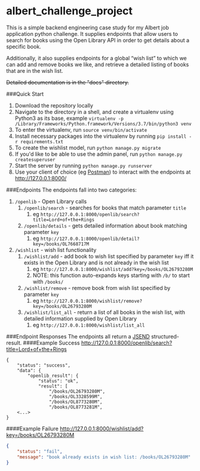 # albert_challenge_project

This is a simple backend engineering case study for my Albert job application python challenge. It supplies endpoints
that allow users to search for books using the Open Library API in order to get details about a specific book.

Additionally, it also supplies endpoints for a global “wish list” to which we can add and remove books we like, and
retrieve a detailed listing of books that are in the wish list.

~~Detailed documentation is in the "docs" directory.~~

###Quick Start
1. Download the repository locally
1. Navigate to the directory in a shell, and create a virtualenv using Python3 as its base, example `virtualenv -p /Library/Frameworks/Python.framework/Versions/3.7/bin/python3 venv`
1. To enter the virtualenv, run `source venv/bin/activate`
1. Install necessary packages into the virtualenv by running `pip install -r requirements.txt` 
1. To create the wishlist model, run `python manage.py migrate`
1. If you'd like to be able to use the admin panel, run `python manage.py createsuperuser`
1. Start the server by running `python manage.py runserver`
1. Use your client of choice (eg [Postman](https://www.getpostman.com)) to 
interact with the endpoints at http://127.0.0.1:8000/

###Endpoints
The endpoints fall into two categories:
1. `/openlib` - Open Library calls
    1. `/openlib/search` - searches for books that match parameter `title`
        1. eg `http://127.0.0.1:8000/openlib/search?title=Lord+of+the+Rings`
    1. `/openlib/details` - gets detailed information about book matching parameter `key`
        1. eg `http://127.0.0.1:8000/openlib/detail?key=/books/OL7668717M`
1. `/wishlist` - wish list functionality
    1. `/wishlist/add` - add book to wish list specified by parameter `key`
    iff it exists in the Open Library and is not already in the wish list
        1. eg `http://127.0.0.1:8000/wishlist/add?key=/books/OL26793280M`
        1. NOTE: this function auto-expands keys starting with `/b/` to start with `/books/`
    1. `/wishlist/remove` - remove book from wish list specified by parameter `key`
        1. eg `http://127.0.0.1:8000/wishlist/remove?key=/books/OL26793280M`
    1. `/wishlist/list_all` - return a list of all books in the wish list, with detailed information supplied by Open Library
        1. eg `http://127.0.0.1:8000/wishlist/list_all`

###Endpoint Responses
The endpoints all return a [JSEND](https://github.com/omniti-labs/jsend) structured-result.
####Example Success
http://127.0.0.1:8000/openlib/search?title=Lord+of+the+Rings
```
{
    "status": "success",
    "data": {
        "openlib_result": {
            "status": "ok",
            "result": [
                "/books/OL26793280M",
                "/books/OL3328599M",
                "/books/OL8773280M",
                "/books/OL8773281M",
    <...>
}
```
####Example Failure
http://127.0.0.1:8000/wishlist/add?key=/books/OL26793280M
```json
{
    "status": "fail",
    "message": "book already exists in wish list: /books/OL26793280M"
}
```
